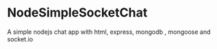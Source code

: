 # NodeSimpleSocketChat
A simple nodejs chat app with html, express, mongodb , mongoose and socket.io
